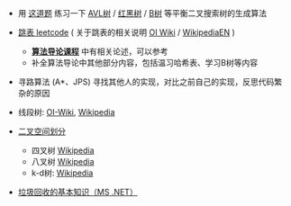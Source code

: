 - 用 [这道题](https://leetcode.cn/problems/balance-a-binary-search-tree) 练习一下 [AVL树](https://zh.wikipedia.org/wiki/AVL%E6%A0%91) / [红黑树](https://zh.wikipedia.org/wiki/%E7%BA%A2%E9%BB%91%E6%A0%91) / [B树](https://zh.wikipedia.org/wiki/B%E6%A0%91) 等平衡二叉搜索树的生成算法
- [跳表 leetcode](https://leetcode.cn/problems/design-skiplist/description/) ( 关于跳表的相关说明 [OI Wiki](https://oi-wiki.org/ds/skiplist/) / [WikipediaEN](https://en.wikipedia.org/wiki/Skip_list) )
    - **[算法导论课程](https://www.bilibili.com/video/BV1Tb411M7FA/?p=12&vd_source=cc4ced80eb8eeffef2ee9c6292ca7770)** 中有相关论述，可以参考
    - 补全算法导论中其他部分内容，包括温习哈希表、学习B树等内容

- 寻路算法 (A*、JPS) 寻找其他人的实现，对比之前自己的实现，反思代码繁杂的原因

- 线段树:  [OI-Wiki](https://oi-wiki.org/ds/seg/),  [Wikipedia](https://zh.wikipedia.org/zh-cn/%E7%B7%9A%E6%AE%B5%E6%A8%B9_(%E5%84%B2%E5%AD%98%E5%8D%80%E9%96%93))

- [二叉空间划分](https://zh.wikipedia.org/wiki/%E4%BA%8C%E5%8F%89%E7%A9%BA%E9%97%B4%E5%88%86%E5%89%B2)
    - 四叉树 [Wikipedia](https://zh.wikipedia.org/wiki/%E5%9B%9B%E5%8F%89%E6%A0%91)
    - 八叉树 [Wikipedia](https://zh.wikipedia.org/wiki/%E5%85%AB%E5%8F%89%E6%A0%91)
    - k-d树: [Wikipedia](https://zh.wikipedia.org/wiki/K-d%E6%A0%91)

- [垃圾回收的基本知识（MS .NET）](https://learn.microsoft.com/zh-cn/dotnet/standard/garbage-collection/fundamentals)








